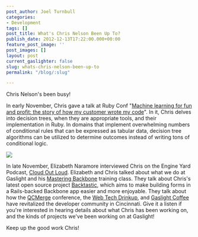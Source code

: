 ```yaml
---
post_author: Joel Turnbull
categories:
- Development
tags: []
post_title: What's Chris Nelson Been Up To?
publish_date: 2012-12-13T17:22:00.000+00:00
feature_post_image: ''
post_images: []
layout: post
current_gaslighter: false
slug: whats-chris-nelson-been-up-to
permalink: "/blog/:slug"

---
```

Chris Nelson's been busy!

In early November, Chris gave a talk at Ruby Conf "[Machine learning for fun
and profit: the story of how my customer wrote my
code](http://www.confreaks.com/videos/1316-rubyconf2012-machine-learning-for-fun-and-profit-the-story-of-how-my-customer-wrote-my-code)". In it, Chris
delves into decision trees, when they are appropriate tools, and their
implementation in Ruby. In domains that implement overwhelming numbers of
conditional rules that can be expressed as tabular data, decision tree
algorithms can be utilized to determine outcomes instead of writing tons of
conditional logic.

[![](http://media.tumblr.com/tumblr_mezc6e6cy31r9fv8b.png)](http://www.confreaks.com/videos/1316-rubyconf2012-machine-learning-for-fun-and-profit-the-story-of-how-my-customer-wrote-my-code)

In late November, Elizabeth Naramore interviewed Chris on the Engine Yard
Podcast, [Cloud Out Loud](http://www.engineyard.com/podcast/gaslight-qcmerge-mastering-backbone). Elizabeth and Chris talked about what we do at Gaslight
and his [Mastering Backbone](http://www.masteringbackbone.com/) training
class. They talk about Chris's latest open source project
[Backtastic](https://github.com/gaslight/backtastic), which aims to make
building forms in a Rails-backed Backbone app easier and more enjoyable. They
talk about how the [QCMerge](http://qcmerge.com/) conference, the [Web Tech
Drinkup](http://www.meetup.com/Cincinnati-Web-Tech-Drinkup/), and [Gaslight
Coffee](http://gaslight.co/coffee) have revitalized the developer community in
Cincinnati. Give it a listen if you're interested in hearing details about
what Chris has been working on, and the kinds of projects we've been working
on at Gaslight!

Keep up the good work Chris!
